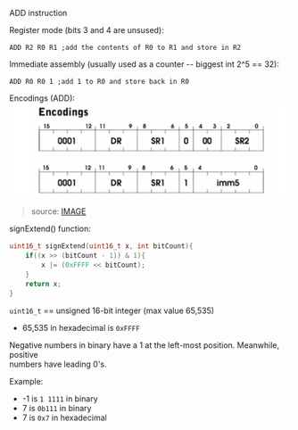 ADD instruction  

Register mode (bits 3 and 4 are unsused):  
```assembly
ADD R2 R0 R1 ;add the contents of R0 to R1 and store in R2
```

Immediate assembly (usually used as a counter -- biggest int 2^5 == 32):  
```assembly
ADD R0 R0 1 ;add 1 to R0 and store back in R0
```  

Encodings (ADD):  
![image](./images/add.png)  

> source: [IMAGE](https://justinmeiners.github.io/lc3-vm/)  

signExtend() function:  
```c
uint16_t signExtend(uint16_t x, int bitCount){
    if((x >> (bitCount - 1)) & 1){
        x |= (0xFFFF << bitCount);
    }
    return x;
}
```
`uint16_t` == unsigned 16-bit integer (max value 65,535)  
- 65,535 in hexadecimal is `0xFFFF`  

Negative numbers in binary have a 1 at the left-most position. Meanwhile, positive  
numbers have leading 0's.  

Example:   
- -1 is `1 1111` in binary  
- 7 is `0b111` in binary  
- 7 is `0x7` in hexadecimal    
